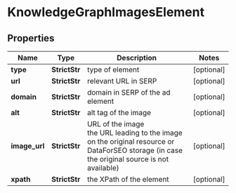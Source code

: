 # KnowledgeGraphImagesElement


## Properties

| Name | Type | Description | Notes |
|------------ | ------------- | ------------- | -------------|
**type** | **StrictStr** | type of element |[optional]|
**url** | **StrictStr** | relevant URL in SERP |[optional]|
**domain** | **StrictStr** | domain in SERP of the ad element |[optional]|
**alt** | **StrictStr** | alt tag of the image |[optional]|
**image_url** | **StrictStr** | URL of the image<br>the URL leading to the image on the original resource or DataForSEO storage (in case the original source is not available) |[optional]|
**xpath** | **StrictStr** | the XPath of the element |[optional]|